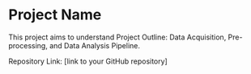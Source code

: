 # Project Name

This project aims to understand Project Outline: Data Acquisition, Pre-processing, and Data Analysis Pipeline.

Repository Link: [link to your GitHub repository]


